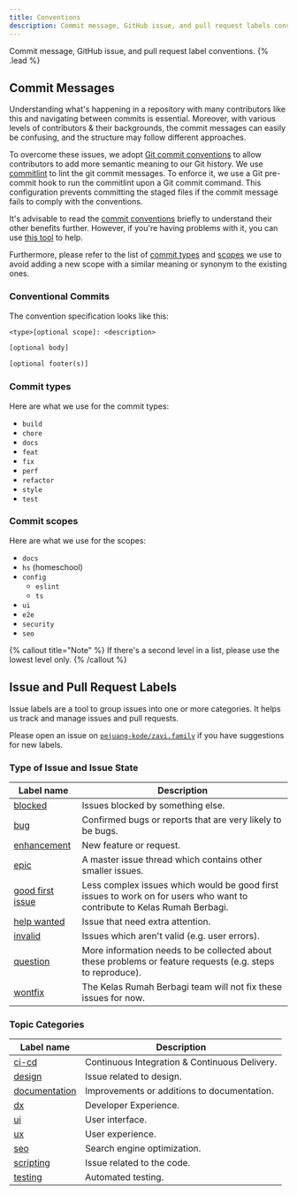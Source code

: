 ```yaml
---
title: Conventions
description: Commit message, GitHub issue, and pull request labels conventions.
---
```


Commit message, GitHub issue, and pull request label conventions. {% .lead %}

## Commit Messages

Understanding what's happening in a repository with many contributors like this and navigating between commits is essential.
Moreover, with various levels of contributors & their backgrounds, the commit messages can easily be confusing, and the structure may follow different approaches.

To overcome these issues, we adopt [Git commit conventions](https://www.conventionalcommits.org/en/) to allow contributors to add more semantic meaning to our Git history.
We use [commitlint](https://commitlint.js.org/) to lint the git commit messages.
To enforce it, we use a Git pre-commit hook to run the commitlint upon a Git commit command.
This configuration prevents committing the staged files if the commit message fails to comply with the conventions.

It's advisable to read the [commit conventions](https://www.conventionalcommits.org/en/v1.0.0) briefly to understand their other benefits further.
However, if you're having problems with it, you can use [this tool](https://commitlint.io/) to help.

Furthermore, please refer to the list of [commit types](#commit-types) and [scopes](#commit-scopes) we use to avoid adding a new scope with a similar meaning or synonym to the existing ones.

### Conventional Commits

The convention specification looks like this:

```txt
<type>[optional scope]: <description>

[optional body]

[optional footer(s)]
```

### Commit types

Here are what we use for the commit types:

- `build`
- `chore`
- `docs`
- `feat`
- `fix`
- `perf`
- `refactor`
- `style`
- `test`

### Commit scopes

Here are what we use for the scopes:

- `docs`
- `hs` (homeschool)
- `config`
  - `eslint`
  - `ts`
- `ui`
- `e2e`
- `security`
- `seo`

{% callout title="Note" %}
If there's a second level in a list, please use the lowest level only.
{% /callout %}

## Issue and Pull Request Labels

Issue labels are a tool to group issues into one or more categories. It helps us
track and manage issues and pull requests.

Please open an issue on
[`pejuang-kode/zavi.family`](https://github.com/pejuang-kode/zavi.family/issues)
if you have suggestions for new labels.

### Type of Issue and Issue State

| Label name                                                                                  | Description                                                                                                              |
| ------------------------------------------------------------------------------------------- | ------------------------------------------------------------------------------------------------------------------------ |
| [blocked](https://github.com/pejuang-kode/zavi.family/labels/blocked)                       | Issues blocked by something else.                                                                                        |
| [bug](https://github.com/pejuang-kode/zavi.family/labels/bug)                               | Confirmed bugs or reports that are very likely to be bugs.                                                               |
| [enhancement](https://github.com/pejuang-kode/zavi.family/labels/enhancement)               | New feature or request.                                                                                                  |
| [epic](https://github.com/pejuang-kode/zavi.family/labels/epic)                             | A master issue thread which contains other smaller issues.                                                               |
| [good first issue](https://github.com/pejuang-kode/zavi.family/labels/good%20first%20issue) | Less complex issues which would be good first issues to work on for users who want to contribute to Kelas Rumah Berbagi. |
| [help wanted](https://github.com/pejuang-kode/zavi.family/labels/help%20wanted)             | Issue that need extra attention.                                                                                         |
| [invalid](https://github.com/pejuang-kode/zavi.family/labels/invalid)                       | Issues which aren't valid (e.g. user errors).                                                                            |
| [question](https://github.com/pejuang-kode/zavi.family/labels/question)                     | More information needs to be collected about these problems or feature requests (e.g. steps to reproduce).               |
| [wontfix](https://github.com/pejuang-kode/zavi.family/labels/wontfix)                       | The Kelas Rumah Berbagi team will not fix these issues for now.                                                          |

### Topic Categories

| Label name                                                                        | Description                                   |
| --------------------------------------------------------------------------------- | --------------------------------------------- |
| [ci-cd](https://github.com/pejuang-kode/zavi.family/labels/ci-cd)                 | Continuous Integration & Continuous Delivery. |
| [design](https://github.com/pejuang-kode/zavi.family/labels/design)               | Issue related to design.                      |
| [documentation](https://github.com/pejuang-kode/zavi.family/labels/documentation) | Improvements or additions to documentation.   |
| [dx](https://github.com/pejuang-kode/zavi.family/labels/dx)                       | Developer Experience.                         |
| [ui](https://github.com/pejuang-kode/zavi.family/labels/ui)                       | User interface.                               |
| [ux](https://github.com/pejuang-kode/zavi.family/labels/ux)                       | User experience.                              |
| [seo](https://github.com/pejuang-kode/zavi.family/labels/seo)                     | Search engine optimization.                   |
| [scripting](https://github.com/pejuang-kode/zavi.family/labels/scripting)         | Issue related to the code.                    |
| [testing](https://github.com/pejuang-kode/zavi.family/labels/testing)             | Automated testing.                            |
